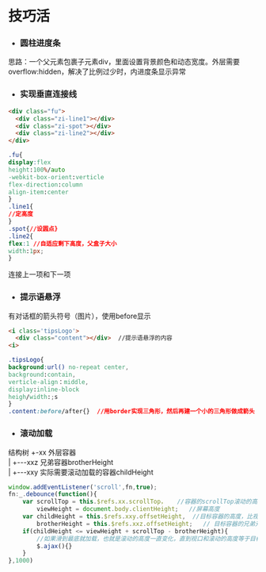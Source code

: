 # 技巧活

- ### 圆柱进度条
思路：一个父元素包裹子元素div，里面设置背景颜色和动态宽度。外层需要overflow:hidden，解决了比例过少时，内进度条显示异常

- ### 实现垂直连接线
```html
<div class="fu">
  <div class="zi-line1"></div>
  <div class="zi-spot"></div>
  <div class="zi-line2"></div>
</div>
```
```css
.fu{
display:flex
height:100%/auto
-webkit-box-orient:verticle
flex-direction:column
align-item:center
}
.line1{
//定高度
}
.spot{//设圆点}
.line2{
flex:1 //自适应剩下高度，父盒子大小
width:1px;
}
```
连接上一项和下一项

- ### 提示语悬浮
有对话框的箭头符号（图片），使用before显示
```html
<i class='tipsLogo'>
  <div class="content"></div>  //提示语悬浮的内容  
<i>
```
```css
.tipsLogo{
background:url() no-repeat center,
background:contain,
verticle-align：middle,
display:inline-block
heigh/width:;s
}
.content:before/after{}  //用border实现三角形，然后再建一个小的三角形做成箭头
```

- ### 滚动加载
结构树
+-xx  外层容器   
|
+---xxz  兄弟容器brotherHeight  
|
+---xxy  实际需要滚动加载的容器childHeight  

```javascript
window.addEventListener('scroll',fn,true);
fn:_.debounce(function(){
    var scrollTop = this.$refs.xx.scrollTop，   //容器的scrollTop滚动的高度
        viewHeight = document.body.clientHeight;   //屏幕高度
    var childHeight = this.$refs.xxy.offsetHeight,  //目标容器的高度，比视口高
        brotherHeight = this.$refs.xxz.offsetHeight;   // 目标容器的兄弟元素的高度，需要减去该高度
    if(childHeight <= viewHeight + scrollTop - brotherHeight){   
        //如果滑到最底就加载，也就是滚动的高度一直变化，直到视口和滚动的高度等于目标容器
        $.ajax(){}
    }
},1000)
```
